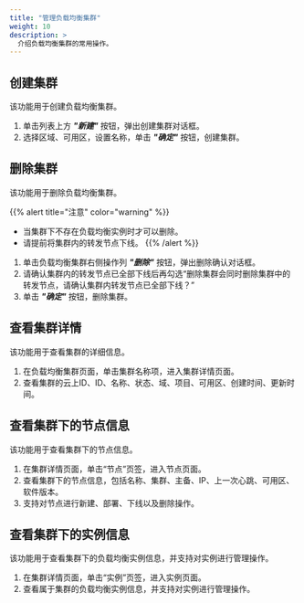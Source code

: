 ```yaml
---
title: "管理负载均衡集群"
weight: 10
description: >
  介绍负载均衡集群的常用操作。
---
```


## 创建集群

该功能用于创建负载均衡集群。

1. 单击列表上方 **_"新建"_** 按钮，弹出创建集群对话框。
2. 选择区域、可用区，设置名称，单击 **_"确定"_** 按钮，创建集群。

## 删除集群

该功能用于删除负载均衡集群。

{{% alert title="注意" color="warning" %}}
- 当集群下不存在负载均衡实例时才可以删除。
- 请提前将集群内的转发节点下线。
{{% /alert %}}

1. 单击负载均衡集群右侧操作列 **_"删除"_** 按钮，弹出删除确认对话框。
2. 请确认集群内的转发节点已全部下线后再勾选“删除集群会同时删除集群中的转发节点，请确认集群内转发节点已全部下线？”
3. 单击 **_"确定"_** 按钮，删除集群。

## 查看集群详情

该功能用于查看集群的详细信息。

1. 在负载均衡集群页面，单击集群名称项，进入集群详情页面。
2. 查看集群的云上ID、ID、名称、状态、域、项目、可用区、创建时间、更新时间。

## 查看集群下的节点信息

该功能用于查看集群下的节点信息。

1. 在集群详情页面，单击“节点”页签，进入节点页面。
2. 查看集群下的节点信息，包括名称、集群、主备、IP、上一次心跳、可用区、软件版本。
3. 支持对节点进行新建、部署、下线以及删除操作。

## 查看集群下的实例信息

该功能用于查看集群下的负载均衡实例信息，并支持对实例进行管理操作。

1. 在集群详情页面，单击“实例”页签，进入实例页面。
2. 查看属于集群的负载均衡实例信息，并支持对实例进行管理操作。